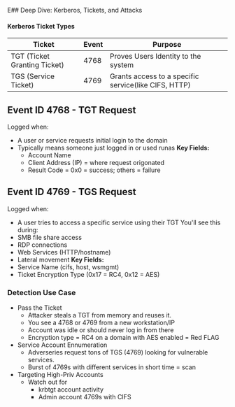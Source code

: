 E## Deep Dive: Kerberos, Tickets, and Attacks
#### Kerberos Ticket Types

| Ticket                       | Event | Purpose                                              |
| ---------------------------- | ----- | ---------------------------------------------------- |
| TGT (Ticket Granting Ticket) | 4768  | Proves Users Identity to the system                  |
| TGS (Service Ticket)         | 4769  | Grants access to a specific service(like CIFS, HTTP) |
## Event ID 4768 - TGT Request
Logged when:
- A user or service requests initial login to the domain
- Typically means someone just logged in or used runas
	**Key Fields:**
	- Account Name
	- Client Address (IP) = where request origonated
	- Result Code = 0x0 = success; others = failure
## Event ID 4769 - TGS Request
Logged when:
- A user tries to access a specific service using their TGT
You'll see this during:
- SMB file share access
- RDP connections
- Web Services (HTTP/hostname)
- Lateral movement
**Key Fields:**
- Service Name (cifs, host, wsmgmt)
- Ticket Encryption Type (0x17 = RC4, 0x12 = AES)
### Detection Use Case
- Pass the Ticket
	- Attacker steals a TGT from memory and reuses it.
	- You see a 4768 or 4769 from a new workstation/IP
	- Account was idle or should never log in from there
	- Encryption type = RC4 on a domain with AES enabled = Red FLAG
- Service Account Ennumeration
	- Adverseries request tons of TGS (4769) looking for vulnerable services.
	- Burst of 4769s with different services in short time = scan
- Targeting High-Priv Accounts
	- Watch out for 
		- krbtgt account activity
		- Admin account 4769s with CIFS
